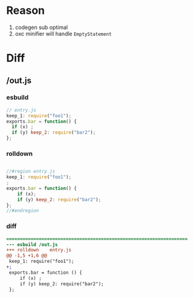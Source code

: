 # Reason
1. codegen sub optimal
2. oxc minifier will handle `EmptyStatement`
# Diff
## /out.js
### esbuild
```js
// entry.js
keep_1: require("foo1");
exports.bar = function() {
  if (x) ;
  if (y) keep_2: require("bar2");
};
```
### rolldown
```js

//#region entry.js
keep_1: require("foo1");
;
exports.bar = function() {
	if (x);
	if (y) keep_2: require("bar2");
};
//#endregion

```
### diff
```diff
===================================================================
--- esbuild	/out.js
+++ rolldown	entry.js
@@ -1,5 +1,6 @@
 keep_1: require("foo1");
+;
 exports.bar = function () {
     if (x) ;
     if (y) keep_2: require("bar2");
 };

```